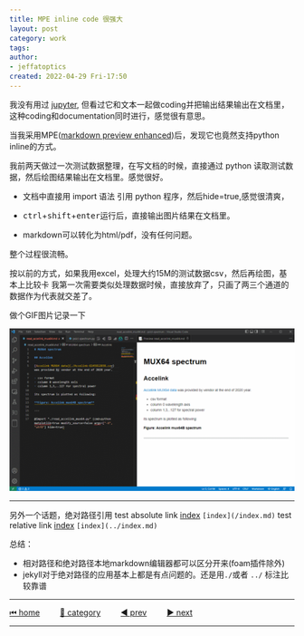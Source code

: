 ```yaml
---
title: MPE inline code 很强大
layout: post
category: work
tags:
author: 
- jeffatoptics
created: 2022-04-29 Fri-17:50
---
```



我没有用过 [jupyter](https://pypi.org/project/jupyter/), 但看过它和文本一起做coding并把输出结果输出在文档里，这种coding和documentation同时进行，感觉很有意思。

当我采用MPE([markdown preview enhanced](https://shd101wyy.github.io/markdown-preview-enhanced/))后，发现它也竟然支持python inline的方式。

我前两天做过一次测试数据整理，在写文档的时候，直接通过 python 读取测试数据，然后绘图结果输出在文档里。感觉很好。

- 文档中直接用 import 语法 引用 python 程序，然后hide=true,感觉很清爽，

- <kbd>ctrl</kbd>+<kbd>shift</kbd>+<kbd>enter</kbd>运行后，直接输出图片结果在文档里。

- markdown可以转化为html/pdf，没有任何问题。

整个过程很流畅。

按以前的方式，如果我用excel，处理大约15M的测试数据csv，然后再绘图，基本上比较卡
我第一次需要类似处理数据时候，直接放弃了，只画了两三个通道的数据作为代表就交差了。

做个GIF图片记录一下


![](../assets/20220429/jeff-code-chunk.gif)



---

另外一个话题，绝对路径引用
test absolute link [index](/index.md) `[index](/index.md)`
test relative link [index](../index.md) `[index](../index.md)`

总结：
- 相对路径和绝对路径本地markdown编辑器都可以区分开来(foam插件除外)
- jekyll对于绝对路径的应用基本上都是有点问题的。还是用`./`或者 `../` 标注比较靠谱

---

[⏮ home](../index.md) &nbsp; &nbsp; &nbsp; &nbsp; [🔀 category](../category.md) &nbsp; &nbsp; &nbsp; &nbsp; [◀️ prev](2022-04-29-jekyll-mkdocs-learning.md) &nbsp; &nbsp; &nbsp; &nbsp; [▶️ next](2022-04-29-image-in-recent-life.md)

---
